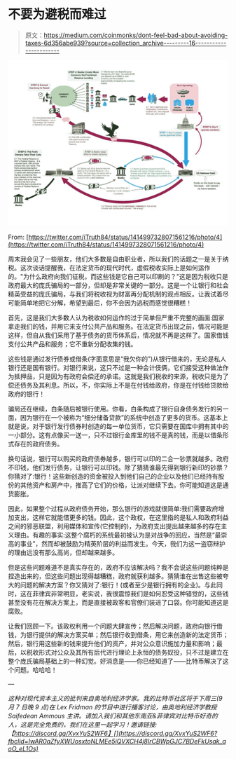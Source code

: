 # 不要为避税而难过

> 原文：<https://medium.com/coinmonks/dont-feel-bad-about-avoiding-taxes-6d356abe939?source=collection_archive---------16----------------------->

![](img/3672b8ba331807cce2e19ad9e51c9b31.png)

From: [https://twitter.com/iTruth84/status/1414997328071561216/photo/4](https://twitter.com/iTruth84/status/1414997328071561216/photo/4)

周末我会见了一些朋友，他们大多数是自由职业者，所以我们的话题之一是关于纳税。这次谈话提醒我，在法定货币的现代时代，虚假税收实际上是如何运作的。"为什么政府向我们征税，而这些钱是它自己可以印刷的？"这是因为税收只是政府最大的庞氏骗局的一部分，但却是非常关键的一部分。这是一个让银行和社会精英受益的庞氏骗局，与我们将税收视为财富再分配机制的观点相反。让我试着尽可能简单地把它分解，希望到最后，你不会因为逃税而感觉很糟糕！

首先，这是我们大多数人认为税收如何运作的过于简单但严重不完整的画面:国家拿走我们的钱，并用它来支付公共产品和服务。在法定货币出现之前，情况可能是这样，但自从我们采用了基于债务的货币体系后，情况就不再是这样了。国家借钱支付公共产品和服务；它不重新分配收集的钱。

这些钱是通过发行债券或借条(字面意思是“我欠你的”)从银行借来的，无论是私人银行还是国有银行。对银行来说，这只不过是一种会计伎俩，它们接受这种做法作为抵押品，只是因为有政府会偿还的承诺。这就是我们税收的来源，税收只是为了偿还债务及其利息。所以，不，你实际上不是在付钱给政府，你是在付钱给贷款给政府的银行！

骗局还在继续，白条随后被银行使用。你看，白条构成了银行自身债务发行的另一面，因为银行在一个被称为“细分储备贷款”的系统中创造了更多的货币。这基本上就是说，对于银行发行债券时创造的每一单位货币，它只需要在国库中拥有其中的一小部分。这有点像买一送一，只不过银行金库里的钱不是真的钱，而是以借条形式存在的政府债务。

换句话说，银行可以购买的政府债券越多，银行可以印的二合一钞票就越多。政府不印钱，他们发行债务，让银行可以印钱。除了猜猜谁最先得到银行新印的钞票？你猜对了:银行！这些新创造的资金被投入到他们自己的企业以及他们已经持有股份的其他资产和房产中，推高了它们的价格，让派对继续下去。你可能知道这是通货膨胀。

因此，如果整个过程从政府债务开始，那么银行的游戏就很简单:我们需要政府增加支出，这样它就能借更多的钱。因此，这个政权，在这里指的是私人和政府利益之间的邪恶联盟，利用媒体和宣传(它控制的)，为政府支出提出越来越多的存在主义理由。有趣的事实:这整个腐朽的系统最初被认为是对战争的回应，当然是“最崇高的事业”，然而却被鼓励为精英阶层的利益而发生。今天，我们为这一盗窃辩护的理由远没有那么高尚，但却越来越多。

但是这些问题难道不是真实存在的，政府不应该解决吗？我不会说这些问题纯粹是捏造出来的，但这些问题出现得越糟糕，政府就获利越多。猜猜谁在出售这些被夸大的问题的解决方案？你又猜对了:银行！(或者至少是银行拥有的企业)。与此同时，这在菲律宾非常明显，老实说，我很震惊我们是如何忍受这种错觉的，这些钱甚至没有花在解决方案上，而是直接被政客和官僚们装进了口袋。你可能知道这是腐败。

让我们回顾一下。该政权利用一个问题大肆宣传；然后解决问题，政府向银行借钱，为银行提供的解决方案买单；然后银行收到借条，用它来创造新的法定货币；然后，银行用这些新的钱来提升他们的资产，并对公众意识施加力量和影响；最后，以税收形式对公众及其所有后代进行理论上永恒的债务奴役，只不过是建立在整个庞氏骗局基础上的一种幻觉。好消息是——你已经知道了——比特币解决了这个问题。哈哈哈！

—

*这种对现代资本主义的批判来自奥地利经济学家。我的比特币社区将于下周三(9 月 7 日晚 9 点)在 Lex Fridman 的节目中进行播客讨论，由奥地利经济学教授 Saifedean Ammous 主讲。请加入我们和其他东南亚&菲律宾对比特币好奇的人，这是完全免费的，我们在这里一起学习！邀请链接:【https://discord.gg/XvxYuS2WF6】[](https://discord.gg/XvxYuS2WF6?fbclid=IwAR0aZfyXWUosxtoNLMEe5iQVXCH4j8IrCBWpGJC7BDeFkUsak_qoO_eL1Os)*